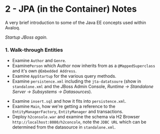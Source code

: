 # 2 - JPA (in the Container) Notes

A very brief introduction to some of the Java EE concepts used within Avaloq.



*Startup JBoss again.*



### 1. Walk-through Entities

* Examine `Author` and `Genre`.
* Examine`Person` which Author now inherits from as a `@MappedSuperclass` and it's own `@Embedded Address`.
* Examine `AppStartup` for the various query methods.
* Examine  `persistence.xml` including the `jta-datatsoure` (show in `standalone.xml` and the JBoss Admin Console, *Runtime -> Standalone Server -> Subsystems -> Datasources*).

- Examine `insert.sql` and how it fits into `persistence.xml`.
- Examine `Main`, how we're getting a reference to the `EntityManagerFactory`, `EntityManager` and transactions.
- Deploy `h2console.war` and examine the schema via H2 Browser `http://localhost:8080/h2concole`, note the `JDBC URL` which can be determined from the datasource in `standalone.xml`.
